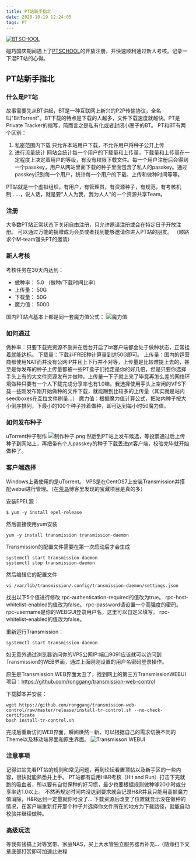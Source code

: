 ```yaml
---
title: PT站新手指北
date: 2020-10-19 12:24:05
tags: PT
---
```

[![BTSCHOOL](https://pt.btschool.club/pic/prolink.png "BTSCHOOL - 汇聚每一个人的影响力")](https://pt.btschool.club/promotionlink.php?key=493f313256638158bfe90b22c5164eb6)

碰巧国庆期间遇上了[PTSCHOOL](https://pt.btschool.club/promotionlink.php?key=493f313256638158bfe90b22c5164eb6)的开放注册，并快速顺利通过新人考核。记录一下混PT站的心得。

## PT站新手指北
### 什么是PT站
故事需要先从BT讲起，BT是一种互联网上新兴的P2P传输协议，全名叫"BitTorrent"。BT下载的特点是下载的人越多，文件下载速度就越快。PT是Private Tracker的缩写，简而言之是私有化或者封闭小圈子的BT。
PT和BT有两个区别：
1. 私密范围内下载
只允许本站用户下载，不允许用户将种子公开上传
2. 进行流量统计
网站会统计每一个用户的下载量和上传量，下载量和上传量在一定程度上决定着用户的等级，有没有权限下载文件。每一个用户注册后会得到一个passkey，用户从网站里面下载的种子里面包含了私人的passkey。通过passkey识别每一个用户，统计每一个用户的下载、上传和做种时间等等。

PT站就是一个虚拟组织，有用户，有管理员，有资源种子，有规范，有考核机制……，说人话，就是要“人人为我，我为人人”的一个资源共享Team。
### 注册
大多数PT站正常状态下关闭自由注册，只允许邀请注册或会在特定日子开放注册。
可以通过万能的捐赠成为会员或者找到能够邀请你进入PT站的朋友。
（顺路求个M-team馒头PT的邀请）

### 新人考核
考核任务在30天内达到：
* 做种率： 5.0 （做种/下载时间比率）
* 上传量： 50G
* 下载量： 50G
* 魔力值： 5000

国内PT站点基本上都是同一套魔力值公式：
![魔力值](http://5b0988e595225.cdn.sohucs.com/images/20190921/b31583e9269d40ce9b8137b8dff155e5.png "魔力值计算公式")


### 如何通过

做种率：只要下载完资源不删并在后台开启了bt客户端都会处于做种状态，正常挂着就能达标。
下载量：下载非FREE种计算量到达50G即可。
上传量：国内的运营商都使用NAT而并没有公网IP并且上下行并不对等，上传量是比较难提上去的，甚至是你发布的种子上传量都被一些PT盒子们抢走是你的好几倍，但是只要你选择手头上有的大文件资源发布并做种，上传量一下子就上来了毕竟再怎么差的网络环境做种只要有一个人下载完成分享率也有1.0嘛。我选择使用手头上空闲的VPS下载一些刚发布刚开始做种的文件下载，就能蹭到比较多的上传量（其实就是站内seedboxes在互拉文件刷量...）
魔力值：根据魔力值计算公式，把站内种子按大小倒序排列，下最小的100个种子挂着做种，即可达到每小时50魔力值。

### 如何发布种子
uTorrent种子制作
![制作种子.png](https://i.loli.net/2020/10/20/9oX2tbTxhN6vjl5.png)
然后到PT站上发布候选，等投票通过后上传种子到网站上，再把带有个人passkey的种子下载丢进pt客户端，校验完毕就开始做种了。


### 客户端选择
Windows上我使用的是uTorrent。
VPS是在CentOS7上安装Transmission并搭配webui进行管理。（在[荒岛](https://lala.im)博客里发现的宝藏项目是真的多）

安装EPEL源：
``` 
$ yum -y install epel-release
```
然后直接使用yum安装
``` 
yum -y install transmission transmission-daemon
```
Transmission的配置文件需要在第一次启动后才会生成
``` 
systemctl start transmission-daemon
systemctl stop transmission-daemon
```
然后编辑它的配置文件
```
vi /var/lib/transmission/.config/transmission-daemon/settings.json
```
找出以下5个值进行修改
rpc-authentication-required的值改为true。
rpc-host-whitelist-enabled的值改为false。
rpc-password请设置一个高强度的密码。
rpc-username是你的WEBGUI登录用户名，这里可以自定义填写。
rpc-whitelist-enabled的值改为false。

重新运行Transmission：
``` 
systemctl start transmission-daemon
```
如无意外通过浏览器访问你的VPS公网IP:端口9091应该就可以访问到Transmission的WEB界面，通过上面刚刚设置的用户名密码登录操作。

原生是Transmission WEB界面太丑了，找到网上的第三方TransmissionWEBUI项目：https://github.com/ronggang/transmission-web-control

下载脚本并安装：
``` 
wget https://github.com/ronggang/transmission-web-control/raw/master/release/install-tr-control.sh --no-check-certificate
bash install-tr-control.sh
```
完成后重新访问WEB界面，瞬间焕然一新，可以根据自己的需求切换不同的Theme以及移动端界面和原生界面。
![Transmisson WEBUI](https://user-images.githubusercontent.com/8065899/38598199-0d2e684c-3d8e-11e8-8b21-3cd1f3c7580a.png)


### 注意事项
记得进站先看PT站的规则和常见问题，再到论坛看置顶帖以及新手区的一些内容，很快就能熟悉并上手。
PT站都有启用H&R考核（Hit and Run）打击下完就跑的吸血者，所以要有自觉保种的好习惯，最少也要根据规则做种够20小时或分享率达1.0以上。
不然再规定时间内没达到要求就会记录H&R并且只能用高额魔力值消除，H&R达到一定量就你号没了...
下载资源后改变了位置就显示没在做种的情况，在客户端重新打开那个种子并选择你文件所在的地方为下载路径，就能自动校验并继续做种。

### 高级玩法
等我有钱搞上对等宽带、家庭NAS，买上大水管独立服务器再补充...（随缘扫下文章底部打赏即可加速此进程